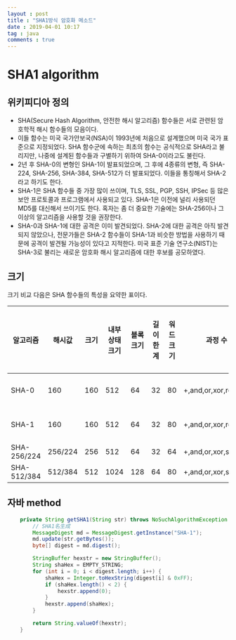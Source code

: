 ```yaml
---
layout : post
title : "SHA1방식 암호화 메소드"
date : 2019-04-01 10:17
tag : java
comments : true
---
```


# SHA1 algorithm

## 위키피디아 정의
- SHA(Secure Hash Algorithm, 안전한 해시 알고리즘) 함수들은 서로 관련된 암호학적 해시 함수들의 모음이다. 
- 이들 함수는 미국 국가안보국(NSA)이 1993년에 처음으로 설계했으며 미국 국가 표준으로 지정되었다. SHA 함수군에 속하는 최초의 함수는 공식적으로 SHA라고 불리지만, 나중에 설계된 함수들과 구별하기 위하여 SHA-0이라고도 불린다. 
- 2년 후 SHA-0의 변형인 SHA-1이 발표되었으며, 그 후에 4종류의 변형, 즉 SHA-224, SHA-256, SHA-384, SHA-512가 더 발표되었다. 이들을 통칭해서 SHA-2라고 하기도 한다.
- SHA-1은 SHA 함수들 중 가장 많이 쓰이며, TLS, SSL, PGP, SSH, IPSec 등 많은 보안 프로토콜과 프로그램에서 사용되고 있다. SHA-1은 이전에 널리 사용되던 MD5를 대신해서 쓰이기도 한다. 혹자는 좀 더 중요한 기술에는 SHA-256이나 그 이상의 알고리즘을 사용할 것을 권장한다.
- SHA-0과 SHA-1에 대한 공격은 이미 발견되었다. SHA-2에 대한 공격은 아직 발견되지 않았으나, 전문가들은 SHA-2 함수들이 SHA-1과 비슷한 방법을 사용하기 때문에 공격이 발견될 가능성이 있다고 지적한다. 미국 표준 기술 연구소(NIST)는 SHA-3로 불리는 새로운 암호화 해시 알고리즘에 대한 후보를 공모하였다.

## 크기
크기 비교
다음은 SHA 함수들의 특성을 요약한 표이다.

알고리즘 | 해시값 | 크기	| 내부 상태 크기	| 블록 크기	| 길이 한계	| 워드 크기	| 과정 수	| 사용되는 연산	| 충돌
-- | -- | -- | -- | -- | -- | -- | -- | -- | -- | 
SHA-0 | 160 | 160 | 512 | 64 | 32 | 80 | +,and,or,xor,rotl	|발견됨
SHA-1 | 160 | 160 | 512 | 64 | 32 | 80 | +,and,or,xor,rotl	|발견됨
SHA-256/224 | 256/224 | 256 | 512 | 64 | 32 | 64 | +,and,or,xor,shr,rotr	|-
SHA-512/384 | 512/384 | 512 | 1024 | 128 | 64 | 80 | +,and,or,xor,shr,rotr	|-

## 자바 method

```java
	private String getSHA1(String str) throws NoSuchAlgorithmException {
		// SHA1名生成
		MessageDigest md = MessageDigest.getInstance("SHA-1");
		md.update(str.getBytes());
		byte[] digest = md.digest();

		StringBuffer hexstr = new StringBuffer();
		String shaHex = EMPTY_STRING;
		for (int i = 0; i < digest.length; i++) {
			shaHex = Integer.toHexString(digest[i] & 0xFF);
			if (shaHex.length() < 2) {
				hexstr.append(0);
			}
			hexstr.append(shaHex);
		}

		return String.valueOf(hexstr);
	}
  ```
